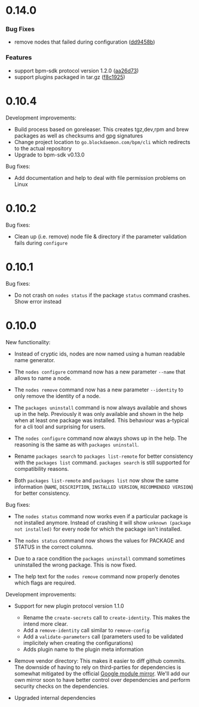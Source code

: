# 0.14.0

### Bug Fixes

* remove nodes that failed during configuration ([dd9458b](https://gitlab.com/Blockdaemon/bpm-cli/commit/dd9458be69704ec9f2bd6e5f7faa24f1b8c7b926))

### Features

* support bpm-sdk protocol version 1.2.0 ([aa26d73](https://gitlab.com/Blockdaemon/bpm-cli/commit/aa26d73a89c6bddb17449cd167d369faa60cff0f))
* support plugins packaged in tar.gz ([f8c1925](https://gitlab.com/Blockdaemon/bpm-cli/commit/f8c192590a3d974ea0f102695d710b0026c88769))

# 0.10.4

Development improvements:

* Build process based on goreleaser. This creates tgz,dev,rpm and brew packages as well as checksums and gpg signatures
* Change project location to `go.blockdaemon.com/bpm/cli` which redirects to the actual repository
* Upgrade to bpm-sdk v0.13.0

Bug fixes:

* Add documentation and help to deal with file permission problems on Linux

# 0.10.2

Bug fixes:

* Clean up (i.e. remove) node file & directory if the parameter validation fails during `configure`

# 0.10.1

Bug fixes:

* Do not crash on `nodes status` if the package `status` command crashes. Show error instead

# 0.10.0

New functionality:

* Instead of cryptic ids, nodes are now named using a human readable name generator.

* The `nodes configure` command now has a new parameter `--name` that allows to name a node.

* The `nodes remove` command now has a new parameter `--identity` to only remove the identity of a node.

* The `packages uninstall` command is now always available and shows up in the help. Previously it was only available and shown in the help when at least one package was installed. This behaviour was a-typical for a cli tool and surprising for users.

* The `nodes configure` command now always shows up in the help. The reasoning is the same as with `packages uninstall`.

* Rename `packages search` to `packages list-remote` for better consistency with the `packages list` command. `packages search` is still supported for compatibility reasons.

* Both `packages list-remote` and `packages list` now show the same information (`NAME`, `DESCRIPTION`, `INSTALLED VERSION`, `RECOMMENDED VERSION`) for better consistency.

Bug fixes:

* The `nodes status` command now works even if a particular package is not installed anymore. Instead of crashing it will show `unknown (package not installed)` for every node for which the package isn't installed.

* The `nodes status` command now shows the values for PACKAGE and STATUS in the correct columns.

* Due to a race condition the `packages uninstall` command sometimes uninstalled the wrong package. This is now fixed.

* The help text for the `nodes remove` command now properly denotes which flags are required.

Development improvements:

* Support for new plugin protocol version 1.1.0
	* Rename the `create-secrets` call to `create-identity`. This makes the intend more clear.
	* Add a `remove-identity` call similar to `remove-config`
	* Add a `validate-parameters` call (parameters used to be validated implicitely when creating the configurations)
	* Adds plugin name to the plugin meta information

* Remove vendor directory: This makes it easier to diff github commits. The downside of having to rely on third-parties for dependencies is somewhat mitigated by the official [Google module mirror](https://proxy.golang.org/). We'll add our own mirror soon to have better control over dependencies and perform security checks on the dependencies.

* Upgraded internal dependencies

